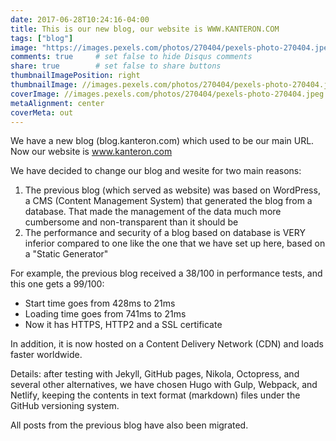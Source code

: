 ```yaml
---
date: 2017-06-28T10:24:16-04:00
title: This is our new blog, our website is WWW.KANTERON.COM
tags: ["blog"]
image: "https://images.pexels.com/photos/270404/pexels-photo-270404.jpeg"
comments: true     # set false to hide Disqus comments
share: true        # set false to share buttons
thumbnailImagePosition: right
thumbnailImage: //images.pexels.com/photos/270404/pexels-photo-270404.jpeg
coverImage: //images.pexels.com/photos/270404/pexels-photo-270404.jpeg
metaAlignment: center
coverMeta: out
---
```


We have a new blog (blog.kanteron.com) which used to be our main URL. Now our website is www.kanteron.com  

<!--more-->

We have decided to change our blog and wesite for two main reasons:  

1. The previous blog (which served as website) was based on WordPress, a CMS (Content Management System) that generated the blog from a database. That made the management of the data much more cumbersome and non-transparent than it should be
2. The performance and security of a blog based on database is VERY inferior compared to one like the one that we have set up here, based on a "Static Generator"

For example, the previous blog received a 38/100 in performance tests, and this one gets a 99/100:

- Start time goes from 428ms to 21ms
- Loading time goes from 741ms to 21ms
- Now it has HTTPS, HTTP2 and a SSL certificate

In addition, it is now hosted on a Content Delivery Network (CDN) and loads faster worldwide.

Details: after testing with Jekyll, GitHub pages, Nikola, Octopress, and several other alternatives, we have chosen Hugo with Gulp, Webpack, and Netlify, keeping the contents in text format (markdown) files under the GitHub versioning system.

All posts from the previous blog have also been migrated.